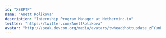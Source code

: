 ```yaml
---
id: "XE8PTP"
name: "Anett Rolikova"
description: "Internship Program Manager at Nethermind.io"
twitter: "https://twitter.com/AnettRolikova"
avatar: "http://speak.devcon.org/media/avatars/twheadshottupdate_zFYunPz.jpeg"
---
```

